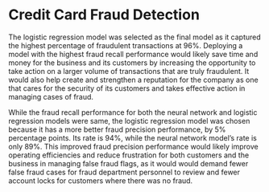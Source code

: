 # Credit Card Fraud Detection

The logistic regression model was selected as the final model as it captured the highest percentage of fraudulent transactions at 96%. Deploying a model with the highest fraud recall performance would likely save time and money for the business and its customers by increasing the opportunity to take action on a larger volume of transactions that are truly fraudulent. It would also help create and strengthen a reputation for the company as one that cares for the security of its customers and takes effective action in managing cases of fraud.  

While the fraud recall performance for both the neural network and logistic regression models were same, the logistic regression model was chosen because it has a more better fraud precision performance, by 5% percentage points. Its rate is 94%, while the neural network model’s rate is only 89%. This improved fraud precision performance would likely improve operating efficiencies and reduce frustration for both customers and the business in managing false fraud flags, as it would would demand fewer false fraud cases for fraud department personnel to review and fewer account locks for customers where there was no fraud.
